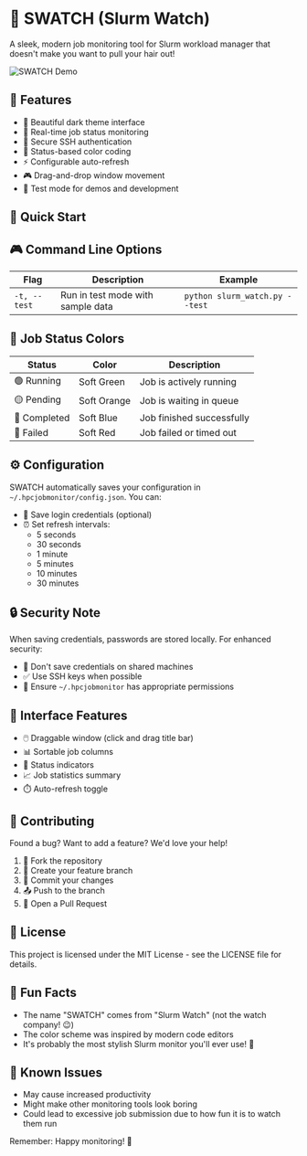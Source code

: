 # 🎯 SWATCH (Slurm Watch)

A sleek, modern job monitoring tool for Slurm workload manager that doesn't make you want to pull your hair out! 

![SWATCH Demo](assets/demo.gif)

## 🌟 Features

- 🎨 Beautiful dark theme interface
- 🔄 Real-time job status monitoring
- 🔐 Secure SSH authentication
- 🎯 Status-based color coding
- ⚡ Configurable auto-refresh
- 🎮 Drag-and-drop window movement
- 🧪 Test mode for demos and development

## 🚀 Quick Start

## 🎮 Command Line Options

| Flag | Description | Example |
|------|-------------|---------|
| `-t, --test` | Run in test mode with sample data | `python slurm_watch.py --test` |

## 🎯 Job Status Colors

| Status | Color | Description |
|--------|-------|-------------|
| 🟢 Running | Soft Green | Job is actively running |
| 🟡 Pending | Soft Orange | Job is waiting in queue |
| 🔵 Completed | Soft Blue | Job finished successfully |
| 🔴 Failed | Soft Red | Job failed or timed out |

## ⚙️ Configuration

SWATCH automatically saves your configuration in `~/.hpcjobmonitor/config.json`. You can:

- 💾 Save login credentials (optional)
- ⏰ Set refresh intervals:
  - 5 seconds
  - 30 seconds
  - 1 minute
  - 5 minutes
  - 10 minutes
  - 30 minutes

## 🔒 Security Note

When saving credentials, passwords are stored locally. For enhanced security:
- 🚫 Don't save credentials on shared machines
- ✅ Use SSH keys when possible
- 🔑 Ensure `~/.hpcjobmonitor` has appropriate permissions

## 🎨 Interface Features

- 🖱️ Draggable window (click and drag title bar)
- 📊 Sortable job columns
- 🎯 Status indicators
- 📈 Job statistics summary
- ⏱️ Auto-refresh toggle

## 🤝 Contributing

Found a bug? Want to add a feature? We'd love your help! 

1. 🍴 Fork the repository
2. 🌿 Create your feature branch
3. 💾 Commit your changes
4. 📤 Push to the branch
5. 🎯 Open a Pull Request

## 📝 License

This project is licensed under the MIT License - see the LICENSE file for details.

## 🎉 Fun Facts

- The name "SWATCH" comes from "Slurm Watch" (not the watch company! 😉)
- The color scheme was inspired by modern code editors
- It's probably the most stylish Slurm monitor you'll ever use! 🎨

## 🐛 Known Issues

- May cause increased productivity
- Might make other monitoring tools look boring
- Could lead to excessive job submission due to how fun it is to watch them run

Remember: Happy monitoring! 🚀
